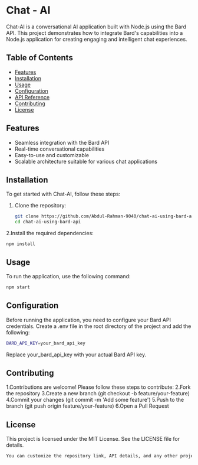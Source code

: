# Chat - AI

Chat-AI is a conversational AI application built with Node.js using the Bard API. This project demonstrates how to integrate Bard's capabilities into a Node.js application for creating engaging and intelligent chat experiences.

## Table of Contents

- [Features](#features)
- [Installation](#installation)
- [Usage](#usage)
- [Configuration](#configuration)
- [API Reference](#api-reference)
- [Contributing](#contributing)
- [License](#license)

## Features

- Seamless integration with the Bard API
- Real-time conversational capabilities
- Easy-to-use and customizable
- Scalable architecture suitable for various chat applications

## Installation

To get started with Chat-AI, follow these steps:

1. Clone the repository:

   ```bash
   git clone https://github.com/Abdul-Rahman-9040/chat-ai-using-bard-api.git
   cd chat-ai-using-bard-api
   ```
2.Install the required dependencies:
```
npm install
```
## Usage
To run the application, use the following command:
```bash
npm start
```
## Configuration
Before running the application, you need to configure your Bard API credentials. Create a .env file in the root directory of the project and add the following:
```bash
BARD_API_KEY=your_bard_api_key
```
Replace your_bard_api_key with your actual Bard API key.

## Contributing
1.Contributions are welcome! Please follow these steps to contribute:
2.Fork the repository
3.Create a new branch (git checkout -b feature/your-feature)
4.Commit your changes (git commit -m 'Add some feature')
5.Push to the branch (git push origin feature/your-feature)
6.Open a Pull Request

## License
This project is licensed under the MIT License. See the LICENSE file for details.
```bash
You can customize the repository link, API details, and any other project-specific information as needed.
```

